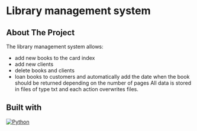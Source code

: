 <a name="readme-top"></a>

#  Library management system

<!-- ABOUT THE PROJECT -->
## About The Project

The library management system allows:
- add new books to the card index
- add new clients
- delete books and clients
- loan books to customers and automatically add the date when the book should be returned depending on the number of pages
All data is stored in files of type txt and each action overwrites files.


## Built with

[![Python][Python.org]][Python-url]


[Python.org]: https://img.shields.io/badge/python-3776AB?style=for-the-badge&logo=python&logoColor=white
[Python-url]: https://www.python.org/


